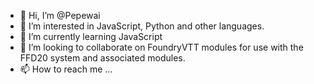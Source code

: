 - 👋 Hi, I’m @Pepewai
- 👀 I’m interested in JavaScript, Python and other languages.
- 🌱 I’m currently learning JavaScript
- 💞️ I’m looking to collaborate on FoundryVTT modules for use with the FFD20 system and associated modules.
- 📫 How to reach me ...

<!---
Pepewai/Pepewai is a ✨ special ✨ repository because its `README.md` (this file) appears on your GitHub profile.
You can click the Preview link to take a look at your changes.
--->
